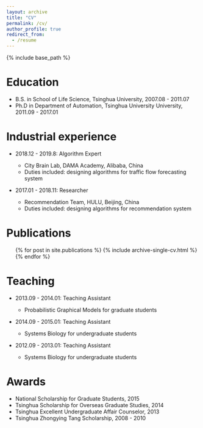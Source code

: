 ```yaml
---
layout: archive
title: "CV"
permalink: /cv/
author_profile: true
redirect_from:
  - /resume
---
```


{% include base_path %}

Education
======
* B.S. in School of Life Science, Tsinghua University, 2007.08 - 2011.07
* Ph.D in Department of Automation, Tsinghua University University, 2011.09 - 2017.01

Industrial experience
======
* 2018.12 - 2019.8: Algorithm Expert  
  * City Brain Lab, DAMA Academy, Alibaba, China
  * Duties included: designing algorithms for traffic flow forecasting system

* 2017.01 - 2018.11: Researcher
  * Recommendation Team, HULU, Beijing, China
  * Duties included: designing algorithms for recommendation system

Publications
======
  <ul>{% for post in site.publications %}
    {% include archive-single-cv.html %}
  {% endfor %}</ul>
  
  
Teaching
======
* 2013.09 - 2014.01: Teaching Assistant 
  * Probabilistic Graphical Models for graduate students

* 2014.09 - 2015.01: Teaching Assistant
  * Systems Biology for undergraduate students
  
* 2012.09 - 2013.01: Teaching Assistant
  * Systems Biology for undergraduate students

Awards
======
* National Scholarship for Graduate Students, 2015
* Tsinghua Scholarship for Overseas Graduate Studies, 2014
* Tsinghua Excellent Undergraduate Affair Counselor, 2013
* Tsinghua Zhongying Tang Scholarship, 2008 - 2010

